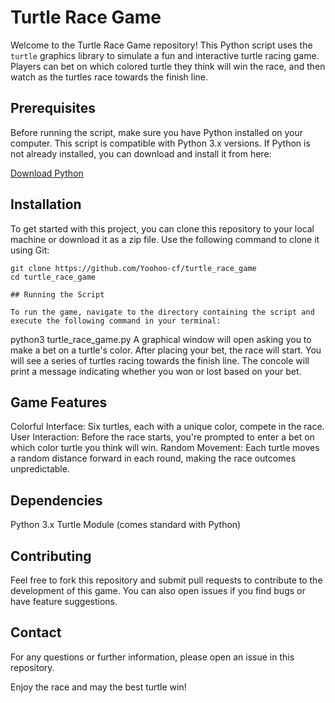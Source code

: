 # Turtle Race Game

Welcome to the Turtle Race Game repository! This Python script uses the `turtle` graphics library to simulate a fun and interactive turtle racing game. Players can bet on which colored turtle they think will win the race, and then watch as the turtles race towards the finish line.

## Prerequisites

Before running the script, make sure you have Python installed on your computer. This script is compatible with Python 3.x versions. If Python is not already installed, you can download and install it from here:

[Download Python](https://www.python.org/downloads/)

## Installation

To get started with this project, you can clone this repository to your local machine or download it as a zip file. Use the following command to clone it using Git:

```
git clone https://github.com/Yoohoo-cf/turtle_race_game
cd turtle_race_game

## Running the Script

To run the game, navigate to the directory containing the script and execute the following command in your terminal:

```
python3 turtle_race_game.py
A graphical window will open asking you to make a bet on a turtle's color. After placing your bet, the race will start. You will see a series of turtles racing towards the finish line. The concole will print a message indicating whether you won or lost based on your bet.

## Game Features

Colorful Interface: Six turtles, each with a unique color, compete in the race.
User Interaction: Before the race starts, you're prompted to enter a bet on which color turtle you think will win.
Random Movement: Each turtle moves a random distance forward in each round, making the race outcomes unpredictable.

## Dependencies

Python 3.x
Turtle Module (comes standard with Python)

## Contributing
Feel free to fork this repository and submit pull requests to contribute to the development of this game. You can also open issues if you find bugs or have feature suggestions.

## Contact
For any questions or further information, please open an issue in this repository.

Enjoy the race and may the best turtle win!

